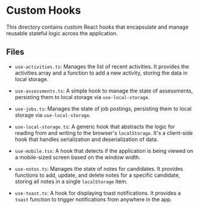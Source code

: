 # Custom Hooks

This directory contains custom React hooks that encapsulate and manage reusable stateful logic across the application.

## Files

-   `use-activities.ts`: Manages the list of recent activities. It provides the activities array and a function to add a new activity, storing the data in local storage.

-   `use-assessments.ts`: A simple hook to manage the state of assessments, persisting them to local storage via `use-local-storage`.

-   `use-jobs.ts`: Manages the state of job postings, persisting them to local storage via `use-local-storage`.

-   `use-local-storage.ts`: A generic hook that abstracts the logic for reading from and writing to the browser's `localStorage`. It's a client-side hook that handles serialization and deserialization of data.

-   `use-mobile.tsx`: A hook that detects if the application is being viewed on a mobile-sized screen based on the window width.

-   `use-notes.ts`: Manages the state of notes for candidates. It provides functions to add, update, and delete notes for a specific candidate, storing all notes in a single `localStorage` item.

-   `use-toast.ts`: A hook for displaying toast notifications. It provides a `toast` function to trigger notifications from anywhere in the app.
